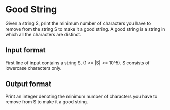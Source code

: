 # Good String

Given a string S, print the minimum number of characters you have to remove from the string S to make it a good string. A good string is a string in which all the characters are distinct.

## Input format

First line of input contains a string S, (1 <= |S| <= 10^5). S consists of lowercase characters only.

## Output format

Print an integer denoting the minimum number of characters you have to remove from S to make it a good string.
